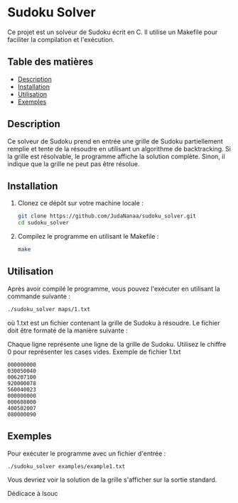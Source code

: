 # Sudoku Solver

Ce projet est un solveur de Sudoku écrit en C. Il utilise un Makefile pour faciliter la compilation et l'exécution.

## Table des matières

- [Description](#description)
- [Installation](#installation)
- [Utilisation](#utilisation)
- [Exemples](#exemples)

## Description

Ce solveur de Sudoku prend en entrée une grille de Sudoku partiellement remplie et tente de la résoudre en utilisant un algorithme de backtracking. Si la grille est résolvable, le programme affiche la solution complète. Sinon, il indique que la grille ne peut pas être résolue.

## Installation

1. Clonez ce dépôt sur votre machine locale :
    ```sh
    git clone https://github.com/JudaNanaa/sudoku_solver.git
    cd sudoku_solver
    ```

2. Compilez le programme en utilisant le Makefile :
    ```sh
    make
    ```

## Utilisation

Après avoir compilé le programme, vous pouvez l'exécuter en utilisant la commande suivante :

```sh
./sudoku_solver maps/1.txt
```
où 1.txt est un fichier contenant la grille de Sudoku à résoudre. Le fichier doit être formaté de la manière suivante :

Chaque ligne représente une ligne de la grille de Sudoku.
Utilisez le chiffre 0 pour représenter les cases vides.
Exemple de fichier 1.txt 

```
000000000
030050040
006207100
920000078
560040023
000000000
000608000
400502007
080000090
```
## Exemples
Pour exécuter le programme avec un fichier d'entrée :

```
./sudoku_solver examples/example1.txt
```
Vous devriez voir la solution de la grille s'afficher sur la sortie standard.

Dédicace à lsouc